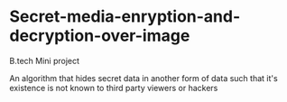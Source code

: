 # Secret-media-enryption-and-decryption-over-image
B.tech Mini project

An algorithm that hides secret data in another form of data such that it's existence is not known to third party viewers or hackers
